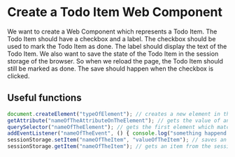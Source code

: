 # Create a Todo Item Web Component

We want to create a Web Component which represents a Todo Item. 
The Todo Item should have a checkbox and a label. 
The checkbox should be used to mark the Todo Item as done.
The label should display the text of the Todo Item. 
We also want to save the state of the Todo Item in the session storage of the browser.
So when we reload the page, the Todo Item should still be marked as done.
The save should happen when the checkbox is clicked.


## Useful functions

```js
document.createElement("typeOfElement"); // creates a new element in the DOM
getAttribute("nameOfTheAttributeOnTheElement"); // gets the value of an attribute of an element
querySelector("nameOfTheElement"); // gets the first element which matches the given selector
addEventListener("nameOfTheEvent", () { console.log("something happend here") }); // adds an event listener to an element
sessionStorage.setItem("nameOfTheItem", "valueOfTheItem"); // saves an item in the session storage
sessionStorage.getItem("nameOfTheItem"); // gets an item from the session storage
```

